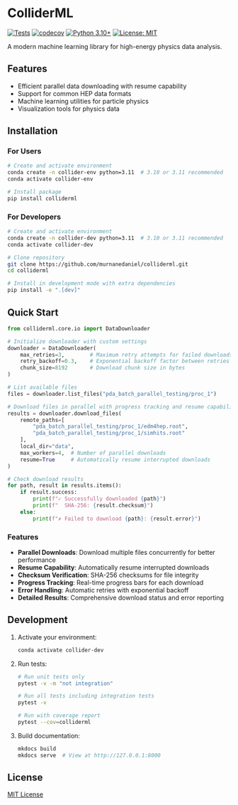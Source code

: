 # ColliderML

[![Tests](https://github.com/murnanedaniel/colliderml/actions/workflows/tests.yml/badge.svg)](https://github.com/murnanedaniel/colliderml/actions/workflows/tests.yml)
[![codecov](https://codecov.io/gh/murnanedaniel/colliderml/branch/main/graph/badge.svg)](https://codecov.io/gh/murnanedaniel/colliderml)
[![Python 3.10+](https://img.shields.io/badge/python-3.10%2B-blue.svg)](https://www.python.org/downloads/)
[![License: MIT](https://img.shields.io/badge/License-MIT-yellow.svg)](https://opensource.org/licenses/MIT)

A modern machine learning library for high-energy physics data analysis.

## Features

- Efficient parallel data downloading with resume capability
- Support for common HEP data formats
- Machine learning utilities for particle physics
- Visualization tools for physics data

## Installation

### For Users
```bash
# Create and activate environment
conda create -n collider-env python=3.11  # 3.10 or 3.11 recommended
conda activate collider-env

# Install package
pip install colliderml
```

### For Developers
```bash
# Create and activate environment
conda create -n collider-dev python=3.11  # 3.10 or 3.11 recommended
conda activate collider-dev

# Clone repository
git clone https://github.com/murnanedaniel/colliderml.git
cd colliderml

# Install in development mode with extra dependencies
pip install -e ".[dev]"
```

## Quick Start

```python
from colliderml.core.io import DataDownloader

# Initialize downloader with custom settings
downloader = DataDownloader(
    max_retries=3,        # Maximum retry attempts for failed downloads
    retry_backoff=0.3,    # Exponential backoff factor between retries
    chunk_size=8192       # Download chunk size in bytes
)

# List available files
files = downloader.list_files("pda_batch_parallel_testing/proc_1")

# Download files in parallel with progress tracking and resume capability
results = downloader.download_files(
    remote_paths=[
        "pda_batch_parallel_testing/proc_1/edm4hep.root",
        "pda_batch_parallel_testing/proc_1/simhits.root"
    ],
    local_dir="data",
    max_workers=4,  # Number of parallel downloads
    resume=True     # Automatically resume interrupted downloads
)

# Check download results
for path, result in results.items():
    if result.success:
        print(f"✓ Successfully downloaded {path}")
        print(f"  SHA-256: {result.checksum}")
    else:
        print(f"✗ Failed to download {path}: {result.error}")
```

### Features

- **Parallel Downloads**: Download multiple files concurrently for better performance
- **Resume Capability**: Automatically resume interrupted downloads
- **Checksum Verification**: SHA-256 checksums for file integrity
- **Progress Tracking**: Real-time progress bars for each download
- **Error Handling**: Automatic retries with exponential backoff
- **Detailed Results**: Comprehensive download status and error reporting

## Development

1. Activate your environment:
   ```bash
   conda activate collider-dev
   ```

2. Run tests:
   ```bash
   # Run unit tests only
   pytest -v -m "not integration"
   
   # Run all tests including integration tests
   pytest -v
   
   # Run with coverage report
   pytest --cov=colliderml
   ```

3. Build documentation:
   ```bash
   mkdocs build
   mkdocs serve  # View at http://127.0.0.1:8000
   ```

## License

[MIT License](LICENSE) 